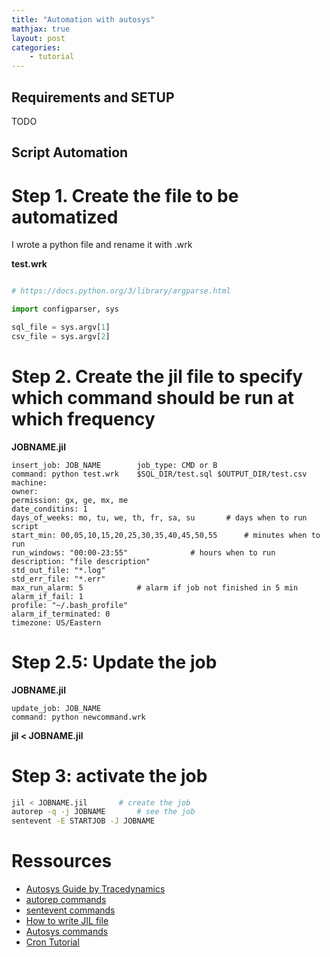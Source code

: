 ```yaml
---
title: "Automation with autosys"
mathjax: true
layout: post
categories:
    - tutorial
---
```


## Requirements and SETUP

TODO


## Script Automation

# Step 1. Create the file to be automatized

I wrote a python file and rename it with .wrk

**test.wrk**

```python

# https://docs.python.org/3/library/argparse.html

import configparser, sys

sql_file = sys.argv[1]
csv_file = sys.argv[2]

```



# Step 2. Create the jil file to specify which command should be run at which frequency

**JOBNAME.jil**

```
insert_job: JOB_NAME	    job_type: CMD or B
command: python test.wrk    $SQL_DIR/test.sql $OUTPUT_DIR/test.csv
machine:
owner:
permission: gx, ge, mx, me
date_conditins: 1
days_of_weeks: mo, tu, we, th, fr, sa, su	    # days when to run script
start_min: 00,05,10,15,20,25,30,35,40,45,50,55	    # minutes when to run
run_windows: "00:00-23:55"			    # hours when to run
description: "file description"
std_out_file: "*.log"
std_err_file: "*.err"
max_run_alarm: 5			# alarm if job not finished in 5 min
alarm_if_fail: 1
profile: "~/.bash_profile"
alarm_if_terminated: 0
timezone: US/Eastern
```

# Step 2.5: Update the job


**JOBNAME.jil**

```
update_job: JOB_NAME
command: python newcommand.wrk
```

**jil < JOBNAME.jil**


# Step 3: activate the job

```bash
jil < JOBNAME.jil	    # create the job
autorep -q -j JOBNAME	    # see the job
sentevent -E STARTJOB -J JOBNAME
```





# Ressources

- [Autosys Guide by Tracedynamics](https://www.tracedynamics.com/autosys/)
- [autorep commands](https://techdocs.broadcom.com/us/en/ca-enterprise-software/intelligent-automation/autosys-workload-automation/12-0-01/reference/ae-commands/monitor-and-report-on-workload/autorep-command-report-job-machine-and-variable-information.html)
- [sentevent commands](https://techdocs.broadcom.com/us/en/ca-enterprise-software/intelligent-automation/autosys-workload-automation/12-0-01/reference/ae-commands/control-workload/sendevent-command-change-the-executable-status-of-a-job.html)
- [How to write JIL file](https://autosys-tutorial-beginner.blogspot.com/2015/09/chapter-2-working-with-jil.html)
- [Autosys commands](https://www.techndata.com/useful-autosys-commands/)
- [Cron Tutorial](https://www.youtube.com/watch?v=EgrpfvBc7ks)




